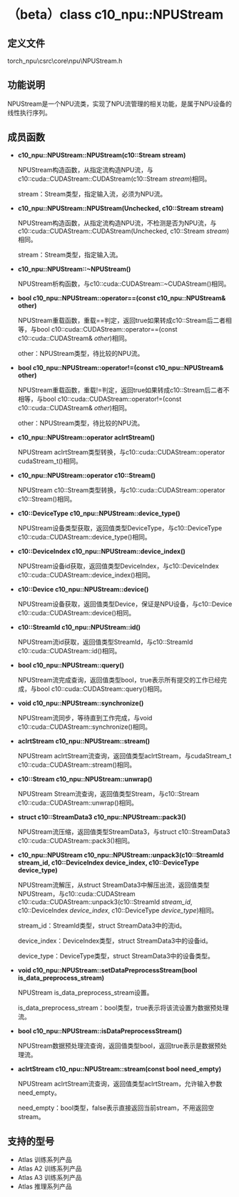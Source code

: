 # （beta）class c10_npu::NPUStream

## 定义文件

torch_npu\csrc\core\npu\NPUStream.h

## 功能说明

NPUStream是一个NPU流类，实现了NPU流管理的相关功能，是属于NPU设备的线性执行序列。

## 成员函数

- **c10_npu::NPUStream::NPUStream(c10::Stream stream)**

    NPUStream构造函数，从指定流构造NPU流，与c10::cuda::CUDAStream::CUDAStream(c10::Stream  _stream_)相同。

    stream：Stream类型，指定输入流，必须为NPU流。

- **c10_npu::NPUStream::NPUStream(Unchecked, c10::Stream stream)**

    NPUStream构造函数，从指定流构造NPU流，不检测是否为NPU流，与c10::cuda::CUDAStream::CUDAStream(Unchecked, c10::Stream  _stream_)相同。

    stream：Stream类型，指定输入流。

- **c10_npu::NPUStream::\~NPUStream()**

    NPUStream析构函数，与c10::cuda::CUDAStream::\~CUDAStream()相同。

- **bool c10_npu::NPUStream::operator==(const c10_npu::NPUStream& other)**

    NPUStream重载函数，重载==判定，返回true如果转成c10::Stream后二者相等，与bool c10::cuda::CUDAStream::operator==(const c10::cuda::CUDAStream&  _other_)相同。

    other：NPUStream类型，待比较的NPU流。

- **bool c10_npu::NPUStream::operator!=(const c10_npu::NPUStream& other)**

    NPUStream重载函数，重载!=判定，返回true如果转成c10::Stream后二者不相等，与bool c10::cuda::CUDAStream::operator!=(const c10::cuda::CUDAStream&  _other_)相同。

    other：NPUStream类型，待比较的NPU流。

- **c10_npu::NPUStream::operator aclrtStream()**

    NPUStream aclrtStream类型转换，与c10::cuda::CUDAStream::operator cudaStream_t()相同。

- **c10_npu::NPUStream::operator c10::Stream()**

    NPUStream c10::Stream类型转换，与c10::cuda::CUDAStream::operator c10::Stream()相同。

- **c10::DeviceType c10_npu::NPUStream::device_type()**

    NPUStream设备类型获取，返回值类型DeviceType，与c10::DeviceType c10::cuda::CUDAStream::device_type()相同。

- **c10::DeviceIndex c10_npu::NPUStream::device_index()**

    NPUStream设备id获取，返回值类型DeviceIndex，与c10::DeviceIndex c10::cuda::CUDAStream::device_index()相同。

- **c10::Device c10_npu::NPUStream::device()**

    NPUStream设备获取，返回值类型Device，保证是NPU设备，与c10::Device c10::cuda::CUDAStream::device()相同。

- **c10::StreamId c10_npu::NPUStream::id()**

    NPUStream流id获取，返回值类型StreamId，与c10::StreamId c10::cuda::CUDAStream::id()相同。

- **bool c10_npu::NPUStream::query()**

    NPUStream流完成查询，返回值类型bool，true表示所有提交的工作已经完成，与bool c10::cuda::CUDAStream::query()相同。

- **void c10_npu::NPUStream::synchronize()**

    NPUStream流同步，等待直到工作完成，与void c10::cuda::CUDAStream::synchronize()相同。

- **aclrtStream c10_npu::NPUStream::stream()**

    NPUStream aclrtStream流查询，返回值类型aclrtStream，与cudaStream_t c10::cuda::CUDAStream::stream()相同。

- **c10::Stream c10_npu::NPUStream::unwrap()**

    NPUStream Stream流查询，返回值类型Stream，与c10::Stream c10::cuda::CUDAStream::unwrap()相同。

- **struct c10::StreamData3 c10_npu::NPUStream::pack3()**

    NPUStream流压缩，返回值类型StreamData3，与struct c10::StreamData3 c10::cuda::CUDAStream::pack3()相同。

- **c10_npu::NPUStream c10_npu::NPUStream::unpack3(c10::StreamId stream_id, c10::DeviceIndex device_index, c10::DeviceType device_type)**

    NPUStream流解压，从struct StreamData3中解压出流，返回值类型NPUStream，与c10::cuda::CUDAStream c10::cuda::CUDAStream::unpack3(c10::StreamId  _stream_id_, c10::DeviceIndex  _device_index_, c10::DeviceType  _device_type_)相同。

    stream_id：StreamId类型，struct StreamData3中的流id。

    device_index：DeviceIndex类型，struct StreamData3中的设备id。

    device_type：DeviceType类型，struct StreamData3中的设备类型。

- **void c10_npu::NPUStream::setDataPreprocessStream(bool is_data_preprocess_stream)**

    NPUStream is_data_preprocess_stream设置。

    is_data_preprocess_stream：bool类型，true表示将该流设置为数据预处理流。

- **bool c10_npu::NPUStream::isDataPreprocessStream()**

    NPUStream数据预处理流查询，返回值类型bool，返回true表示是数据预处理流。

- **aclrtStream c10_npu::NPUStream::stream(const bool need_empty)**

    NPUStream aclrtStream流查询，返回值类型aclrtStream，允许输入参数need_empty。

    need_empty：bool类型，false表示直接返回当前stream，不用返回空stream。

## 支持的型号

- <term>Atlas 训练系列产品</term>
- <term>Atlas A2 训练系列产品</term>
- <term>Atlas A3 训练系列产品</term>
- <term>Atlas 推理系列产品</term>

